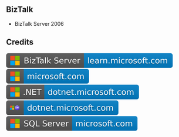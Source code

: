 BizTalk
-------

- BizTalk Server 2006

Credits
-------
[![image](
Credits/BizTalk-Server-learn.microsoft.com.svg)](https://learn.microsoft.com/en-us/biztalk/)  
[![image](
Credits/microsoft.com.svg)](https://microsoft.com/)<!--[![image](
Credits/dotnet.microsoft.com.svg)](https://dotnet.microsoft.com/)-->  
[![image](
Credits/CS.NET-dotnet.microsoft.com.svg)](https://dotnet.microsoft.com/)  
[![image](
Credits/CS-dotnet.microsoft.com.svg)](https://dotnet.microsoft.com/languages/csharp/)  
[![image](
Credits/SQL-Server-microsoft.com.svg)](https://microsoft.com/sql-server/)<!--[![image](
Credits/learn.microsoft.com.svg)](https://learn.microsoft.com/)--> 